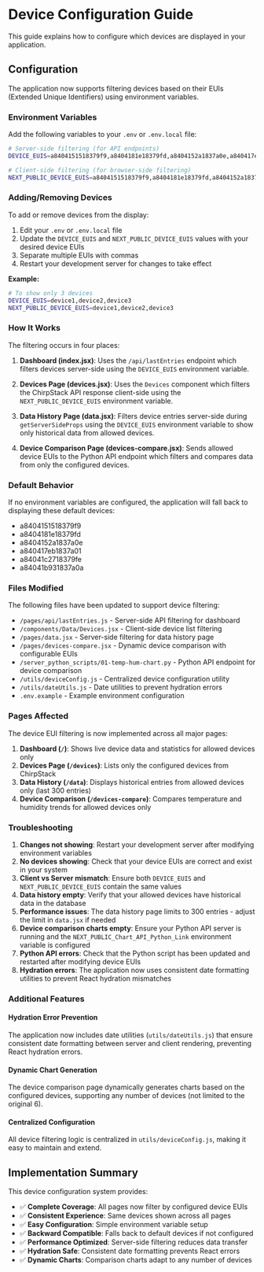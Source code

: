 # Device Configuration Guide

This guide explains how to configure which devices are displayed in your application.

## Configuration

The application now supports filtering devices based on their EUIs (Extended Unique Identifiers) using environment variables.

### Environment Variables

Add the following variables to your `.env` or `.env.local` file:

```bash
# Server-side filtering (for API endpoints)
DEVICE_EUIS=a8404151518379f9,a8404181e18379fd,a8404152a1837a0e,a840417eb1837a01,a84041c2718379fe,a84041b931837a0a

# Client-side filtering (for browser-side filtering) 
NEXT_PUBLIC_DEVICE_EUIS=a8404151518379f9,a8404181e18379fd,a8404152a1837a0e,a840417eb1837a01,a84041c2718379fe,a84041b931837a0a
```

### Adding/Removing Devices

To add or remove devices from the display:

1. Edit your `.env` or `.env.local` file
2. Update the `DEVICE_EUIS` and `NEXT_PUBLIC_DEVICE_EUIS` values with your desired device EUIs
3. Separate multiple EUIs with commas
4. Restart your development server for changes to take effect

**Example:**
```bash
# To show only 3 devices
DEVICE_EUIS=device1,device2,device3
NEXT_PUBLIC_DEVICE_EUIS=device1,device2,device3
```

### How It Works

The filtering occurs in four places:

1. **Dashboard (index.jsx)**: Uses the `/api/lastEntries` endpoint which filters devices server-side using the `DEVICE_EUIS` environment variable.

2. **Devices Page (devices.jsx)**: Uses the `Devices` component which filters the ChirpStack API response client-side using the `NEXT_PUBLIC_DEVICE_EUIS` environment variable.

3. **Data History Page (data.jsx)**: Filters device entries server-side during `getServerSideProps` using the `DEVICE_EUIS` environment variable to show only historical data from allowed devices.

4. **Device Comparison Page (devices-compare.jsx)**: Sends allowed device EUIs to the Python API endpoint which filters and compares data from only the configured devices.

### Default Behavior

If no environment variables are configured, the application will fall back to displaying these default devices:
- a8404151518379f9
- a8404181e18379fd
- a8404152a1837a0e
- a840417eb1837a01
- a84041c2718379fe
- a84041b931837a0a

### Files Modified

The following files have been updated to support device filtering:

- `/pages/api/lastEntries.js` - Server-side API filtering for dashboard
- `/components/Data/Devices.jsx` - Client-side device list filtering
- `/pages/data.jsx` - Server-side filtering for data history page
- `/pages/devices-compare.jsx` - Dynamic device comparison with configurable EUIs
- `/server_python_scripts/01-temp-hum-chart.py` - Python API endpoint for device comparison
- `/utils/deviceConfig.js` - Centralized device configuration utility
- `/utils/dateUtils.js` - Date utilities to prevent hydration errors
- `.env.example` - Example environment configuration

### Pages Affected

The device EUI filtering is now implemented across all major pages:

1. **Dashboard (`/`)**: Shows live device data and statistics for allowed devices only
2. **Devices Page (`/devices`)**: Lists only the configured devices from ChirpStack
3. **Data History (`/data`)**: Displays historical entries from allowed devices only (last 300 entries)
4. **Device Comparison (`/devices-compare`)**: Compares temperature and humidity trends for allowed devices only

### Troubleshooting

1. **Changes not showing**: Restart your development server after modifying environment variables
2. **No devices showing**: Check that your device EUIs are correct and exist in your system
3. **Client vs Server mismatch**: Ensure both `DEVICE_EUIS` and `NEXT_PUBLIC_DEVICE_EUIS` contain the same values
4. **Data history empty**: Verify that your allowed devices have historical data in the database
5. **Performance issues**: The data history page limits to 300 entries - adjust the limit in `data.jsx` if needed
6. **Device comparison charts empty**: Ensure your Python API server is running and the `NEXT_PUBLIC_Chart_API_Python_Link` environment variable is configured
7. **Python API errors**: Check that the Python script has been updated and restarted after modifying device EUIs
8. **Hydration errors**: The application now uses consistent date formatting utilities to prevent React hydration mismatches

### Additional Features

#### Hydration Error Prevention
The application now includes date utilities (`utils/dateUtils.js`) that ensure consistent date formatting between server and client rendering, preventing React hydration errors.

#### Dynamic Chart Generation
The device comparison page dynamically generates charts based on the configured devices, supporting any number of devices (not limited to the original 6).

#### Centralized Configuration
All device filtering logic is centralized in `utils/deviceConfig.js`, making it easy to maintain and extend.

## Implementation Summary

This device configuration system provides:
- ✅ **Complete Coverage**: All pages now filter by configured device EUIs
- ✅ **Consistent Experience**: Same devices shown across all pages
- ✅ **Easy Configuration**: Simple environment variable setup
- ✅ **Backward Compatible**: Falls back to default devices if not configured
- ✅ **Performance Optimized**: Server-side filtering reduces data transfer
- ✅ **Hydration Safe**: Consistent date formatting prevents React errors
- ✅ **Dynamic Charts**: Comparison charts adapt to any number of devices
